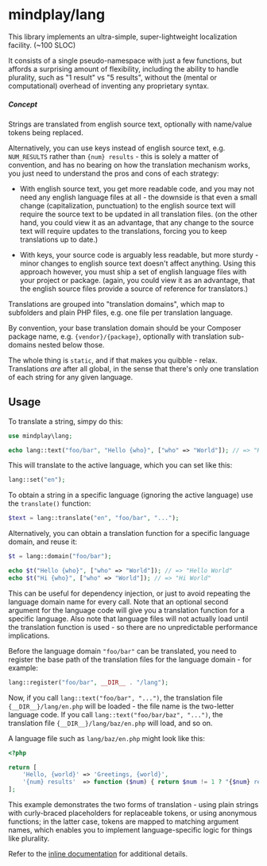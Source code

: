 mindplay/lang
=============

This library implements an ultra-simple, super-lightweight localization facility. (~100 SLOC)

It consists of a single pseudo-namespace with just a few functions, but affords a surprising
amount of flexibility, including the ability to handle plurality, such as "1 result" vs "5 results",
without the (mental or computational) overhead of inventing any proprietary syntax.

##### Concept

Strings are translated from english source text, optionally with name/value tokens being replaced.

Alternatively, you can use keys instead of english source text, e.g. `NUM_RESULTS` rather than
`{num} results` - this is solely a matter of convention, and has no bearing on how the translation
mechanism works, you just need to understand the pros and cons of each strategy:

  * With english source text, you get more readable code, and you may not need any english language
    files at all - the downside is that even a small change (capitalization, punctuation) to the
    english source text will require the source text to be updated in all translation files. (on the
    other hand, you could view it as an advantage, that any change to the source text will require
    updates to the translations, forcing you to keep translations up to date.)
    
  * With keys, your source code is arguably less readable, but more sturdy - minor changes to english
    source text doesn't affect anything. Using this approach however, you must ship a set of english
    language files with your project or package. (again, you could view it as an advantage, that the
    english source files provide a source of reference for translators.)

Translations are grouped into "translation domains", which map to subfolders and plain PHP files,
e.g. one file per translation language.

By convention, your base translation domain should be your Composer package name, e.g. `{vendor}/{package}`,
optionally with translation sub-domains nested below those.

The whole thing is `static`, and if that makes you quibble - relax. Translations *are* after all
global, in the sense that there's only one translation of each string for any given language.

## Usage

To translate a string, simpy do this:

```php
use mindplay\lang;

echo lang::text("foo/bar", "Hello {who}", ["who" => "World"]); // => "Hello World"
```

This will translate to the active language, which you can set like this:

```php
lang::set("en");
```

To obtain a string in a specific language (ignoring the active language) use the `translate()` function:

```php
$text = lang::translate("en", "foo/bar", "...");
```

Alternatively, you can obtain a translation function for a specific language domain, and reuse it:

```php
$t = lang::domain("foo/bar");

echo $t("Hello {who}", ["who" => "World"]); // => "Hello World"
echo $t("Hi {who}", ["who" => "World"]); // => "Hi World"
```

This can be useful for dependency injection, or just to avoid repeating the language domain name
for every call. Note that an optional second argument for the language code will give you a translation
function for a specific language. Also note that language files will not actually load until the
translation function is used - so there are no unpredictable performance implications.

Before the language domain `"foo/bar"` can be translated, you need to register the base path of the
translation files for the language domain - for example:

```php
lang::register("foo/bar", __DIR__ . "/lang");
```

Now, if you call `lang::text("foo/bar", "...")`, the translation file `{__DIR__}/lang/en.php` will
be loaded - the file name is the two-letter language code. If you call `lang::text("foo/bar/baz", "...")`,
the translation file `{__DIR__}/lang/baz/en.php` will load, and so on.

A language file such as `lang/baz/en.php` might look like this:

```php
<?php

return [
    'Hello, {world}' => 'Greetings, {world}',
    '{num} results'  => function ($num) { return $num != 1 ? "{$num} results" : "{$num} result"; }
];
```

This example demonstrates the two forms of translation - using plain strings with curly-braced
placeholders for replaceable tokens, or using anonymous functions; in the latter case, tokens
are mapped to matching argument names, which enables you to implement language-specific logic
for things like plurality.

Refer to the [inline documentation](src/lang.php) for additional details. 
